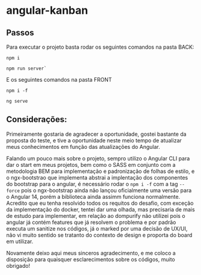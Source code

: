 # angular-kanban

## Passos
Para executar o projeto basta rodar os seguintes comandos na pasta BACK:

```
npm i

npm run server`
```

E os seguintes comandos na pasta FRONT

```
npm i -f

ng serve
```

## Considerações:

Primeiramente gostaria de agradecer a oportunidade, gostei bastante da proposta do teste, e tive a oportunidade neste meio tempo de atualizar meus conhecimentos em função das atualizações do Angular. 

Falando um pouco mais sobre o projeto, sempro utilizo o Angular CLI para dar o start em meus projetos, bem como o SASS em conjunto com a metodologia BEM para implementação e padronização de folhas de estilo, e o ngx-bootstrao que implementa abstrai a implentação dos componentes do bootstrap para o angular, é necessário rodar o `npm i -f` com a tag `--force` pois o ngx-bootstrap ainda não lançou oficialmente uma versão para o Angular 14, porém a biblioteca ainda assimm funciona normalmente. Acredito que eu tenha resolvido todos os requitos do desafio, com exceção da implementação do docker, tentei dar uma olhada, mas precisaria de mais de estudo para implementar, em relação ao dompurify não utilizei pois o angular já contém features que já resolvem o problema e por padrão executa um sanitize nos códigos, já o marked por uma decisão de UX/UI, não vi muito sentido se tratanto do contexto de design e proporta do board em utilizar. 

Novamente deixo aqui meus sinceros agradecimento, e me coloco a disposição para quaisquer esclarecimentos sobre os códigos, muito obrigado!